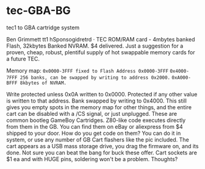 # tec-GBA-BG
tec1 to GBA cartridge system


Ben Grimmett
tt1 hSponsogidretrd  · 
TEC ROM/RAM card - 4mbytes banked Flash, 32kbytes Banked NVRAM. $4 delivered.
Just a suggestion for a proven, cheap, robust, plentiful supply of hot swappable memory cards for a future TEC.

Memory map:
`0x0000-3FFF fixed to Flash Address 0x0000-3FFF`
`0x4000-7FFF 256 banks, can be swapped by writing to address 0x2000.`
`0xA000-BFFF 8kbytes of NVRAM. `

Write protected unless 0x0A written to 0x0000. Protected if any other value is written to that address. Bank swapped by writing to 0x4000.
This still gives you empty spots in the memory map for other things, and the entire cart can be disabled with a /CS signal, or just unplugged.
These are common bootleg GameBoy Cartridges. Z80-like code executes directly from them in the GB. You can find them on eBay or aliexpress from $4 shipped to your door.
How do you get code on them? You can do it in system, or use any number of GB Cart flashers like the pic included. The cart appears as a USB mass storage drive, you drag the firmware on, and its done.
Not sure you can beat the bang for buck these offer. Cart sockets are $1 ea and with HUGE pins, soldering won't be a problem.
Thoughts?

